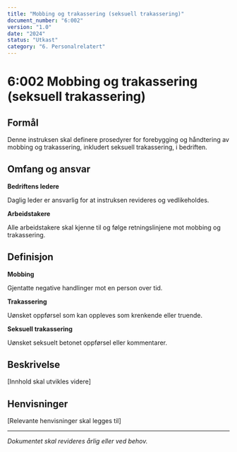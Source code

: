 ```yaml
---
title: "Mobbing og trakassering (seksuell trakassering)"
document_number: "6:002"
version: "1.0"
date: "2024"
status: "Utkast"
category: "6. Personalrelatert"
---
```


# 6:002 Mobbing og trakassering (seksuell trakassering)

## Formål

Denne instruksen skal definere prosedyrer for forebygging og håndtering av mobbing og trakassering, inkludert seksuell trakassering, i bedriften.

## Omfang og ansvar

**Bedriftens ledere**

Daglig leder er ansvarlig for at instruksen revideres og vedlikeholdes.

**Arbeidstakere**

Alle arbeidstakere skal kjenne til og følge retningslinjene mot mobbing og trakassering.

## Definisjon

**Mobbing**

Gjentatte negative handlinger mot en person over tid.

**Trakassering**

Uønsket oppførsel som kan oppleves som krenkende eller truende.

**Seksuell trakassering**

Uønsket seksuelt betonet oppførsel eller kommentarer.

## Beskrivelse

[Innhold skal utvikles videre]

## Henvisninger

[Relevante henvisninger skal legges til]

---

*Dokumentet skal revideres årlig eller ved behov.*

